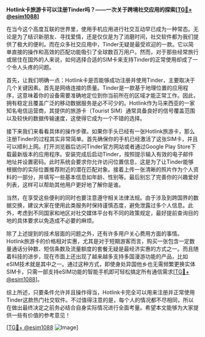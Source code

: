 **Hotlink卡旅游卡可以注册Tinder吗？——一次关于跨境社交应用的探索[[TG💪+ @esim1088](https://t.me/s/esim1088)]**

在当今这个高度互联的世界里，使用手机应用进行社交互动早已成为一种常态。无论是为了结识新朋友、寻找爱情，还是仅仅是为了消磨时间，社交软件都为我们提供了极大的便利。而在众多社交应用中，Tinder无疑是最受欢迎的一款。它以简单直接的操作和高效的匹配功能吸引了全球数百万用户。然而，对于那些经常旅行或居住在国外的人来说，如何选择合适的SIM卡来支持Tinder的正常使用却成了一个令人头疼的问题。

首先，让我们明确一点：Hotlink卡是否能够成功注册并使用Tinder，主要取决于几个关键因素。首先是网络连接的质量。Tinder是一款基于地理位置的应用程序，这意味着你的设备需要准确地定位到你当前所在的区域才能正常工作。因此，拥有稳定且覆盖广泛的移动数据服务是必不可少的。Hotlink作为马来西亚的一家知名电信运营商，其提供的旅游卡（Tourist SIM）通常具备良好的信号覆盖范围以及较快的数据传输速度，这使得它成为一个不错的选择。

接下来我们来看看具体的操作步骤。如果你手头已经有一张Hotlink旅游卡，那么注册Tinder的过程其实非常简单。首先确保你的手机已经激活了这张SIM卡，并且可以顺利上网。打开浏览器后访问Tinder官方网站或者通过Google Play Store下载最新版本的应用程序。安装完成后启动Tinder，按照提示输入有效的电子邮件地址并设置密码。此时系统会要求你允许访问位置信息，这是为了让Tinder能够根据你的实际位置推荐附近的潜在匹配对象。接着上传一张清晰的照片作为个人资料的一部分，并填写一些基本信息如年龄、性别等。最后别忘了完善你的兴趣爱好列表，这样可以帮助其他用户更好地了解你是谁。

当然，在享受这些便利的同时也要注意遵守相关法律法规。由于涉及到跨国界的数据交换，建议大家在使用此类服务时保持谨慎态度，避免泄露过多个人信息。此外，考虑到不同国家和地区对社交媒体平台有不同的政策规定，最好提前查询目的地的具体要求以免造成不必要的麻烦。

除了上述提到的技术层面的问题之外，还有许多用户关心费用方面的事情。Hotlink旅游卡的价格相对实惠，尤其是对于短期游客而言，购买一张包含一定数量通话分钟数、短信条数及流量额度的套餐无疑是最经济实惠的方式之一。而且随着科技的进步，现在市面上还出现了越来越多支持多国漫游功能的产品，比如eSIM技术就是其中之一。通过这种方式，即使身处异国他乡也无需频繁更换实体SIM卡，只需一部支持eSIM功能的智能手机即可轻松搞定所有通信需求[[TG💪+ @esim1088](https://t.me/s/esim1088)]。

综上所述，只要条件允许并且操作得当，Hotlink卡完全可以用来注册并正常使用Tinder这款热门社交软件。不过值得注意的是，每个人的情况都不尽相同，所以在做出最终决定之前务必结合自身实际情况进行全面考量。希望本文能够为大家提供一些有价值的参考意见！

[[TG💪+ @esim1088](https://t.me/s/esim1088) ![Image](https://i.postimg.cc/4NQfJmqS/Snipaste-2025-05-13-00-14-12.png)]